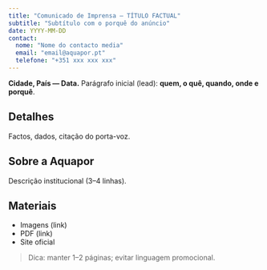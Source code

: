 ```yaml
---
title: "Comunicado de Imprensa — TÍTULO FACTUAL"
subtitle: "Subtítulo com o porquê do anúncio"
date: YYYY-MM-DD
contact:
  nome: "Nome do contacto media"
  email: "email@aquapor.pt"
  telefone: "+351 xxx xxx xxx"
---
```


**Cidade, País — Data.** Parágrafo inicial (lead): **quem, o quê, quando, onde e porquê**.

## Detalhes
Factos, dados, citação do porta-voz.

## Sobre a Aquapor
Descrição institucional (3–4 linhas).

## Materiais
- Imagens (link)
- PDF (link)
- Site oficial

> Dica: manter 1–2 páginas; evitar linguagem promocional.
